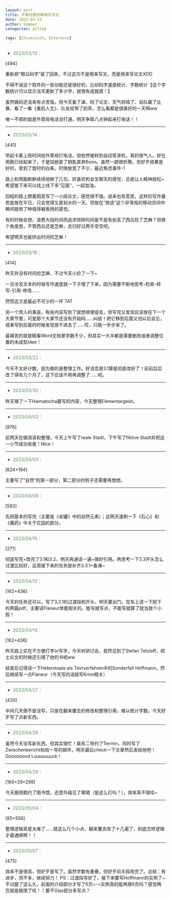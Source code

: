 ```yaml
---
layout: post
title: 不算日更的碎碎念日记
date: 2023-03-13
author: Sommer
categories: Alltag

tags: [Chinesisch, Interesse]
--- 
```


* <font style="color:#56925A">2023/03/13：</font> 

[494]

重新把“橙瓜码字”装了回来，不过这次不是用来写文，而是用来写论文XDD

不得不说这个软件的一些功能还是很好的，比如码字速度统计、字数统计【这个字数统计可以显示当天更新了多少字，就很有成就感！】

虽然姨妈还没来有点苦恼，但今天备了课、码了论文、天气转晴了、站队赢了比赛、看了一集《重启人生》、队友给带了奶茶，怎么看都是很美好的一天啊ww

唯一不顺的就是外管局电话没打通，明天争取八点钟起来打电话！！

---


* <font style="color:#56925A">2023/03/14：</font> 

[441]

早起卡着上班时间给外管局打电话，但依然被转到自动答录机，真的很气人。好在雨鹅已经起来了，于是找她拿了钥匙直奔Bonn。虽然一路很折腾，但好歹结果是好的，拿到了暂时的白条，时限放宽了不少，最近焦虑事件-1

路上和雨鹅断断续续地聊了几句，好喜欢和女生聊天的感觉，总是让人精神放松~希望接下来可以线上线下多“见面”，一起加油。

回程的路上撑着困意写了一小段论文，感觉很不错。说来也有意思，这样的写作量若是放在平日，只会觉得又是划水的一天。但放在“旅途”这个非常规的移动空间中瞬间就有了种值得被表扬的感觉。

有的时候会想，浪费大段时间而追求琐碎时间是不是有些丢了西瓜捡了芝麻？但换个角度想，不管西瓜还是芝麻，总归好过两手空空吧。

希望明天也能挤出时间捡芝麻！

---

* <font style="color:#56925A">2023/03/16：</font> 

[414]

昨天并没有时间捡芝麻，不过今天小捡了一下~

一旦涉及文本的时候写作速度就一下子慢了下来，因为需要不断地思考-检索-转写-引用-修改……

然而这又是最必不可少的一环 TAT

另一个烦人的事是，有些内容写到了就想顺便提及，但写完又发现应该放在下一个大章节里，可是那个大章节还没有开始码……纠结！把它移到后面又怕以后会忘，或者写到后面的时候发现放不进去了……哎，只能一步步来了。

最痛苦的就是眼看Word文档里字数不少，但其实一大半都是需要删改或者调整位置的未成型Idee！

---

* <font style="color:#56925A">2023/03/23：</font> 

今天不太好计数，因为做的是整理工作。好消息是3.1算是彻底改好了！前前后后改了得有几个月了，这下应该不用再调整了……吧。

---

* <font style="color:#56925A">2023/03/30：</font>

昨天理了一下Haimatocha要写的内容，今天整理Elementargeist。

---

* <font style="color:#56925A">2023/04/02：</font>

[976]

前两天在做阅读和整理，今天上午写了reale Stadt，下午写了fiktive Stadt并把这一小节成功收尾！Nice！

---

* <font style="color:#56925A">2023/04/03：</font>

[624+194]

主要写了“自然”的第一部分，第二部分的例子还需要再想想。

---

* <font style="color:#56925A">2023/04/08：</font>

[583]

先把基本的写完（主要是《金罐》中的自然元素）；这两天速刷一下《石心》和《魔药》中关于花园的部分。

---

* <font style="color:#56925A">2023/04/10：</font>

[271]

彻底写完+改完了3.1和3.2，明天再通读一遍+做好引用。再思考一下3.3开头怎么过渡比较好。这周接下来的任务是补齐3.3.1+备课~

---

* <font style="color:#56925A">2023/04/12：</font>

[162+436]

今天的任务还可以，写了3.3.1的过渡段和开头，明天要出门，在车上读一下刚下的两篇pdf，主要读Flaneur体裁相关的。能写就写点，不能写就算了就当放个小假！

---

* <font style="color:#56925A">2023/04/14：</font>

[162+436]

昨天路上实在不方便打字or写字，今天听研讨会，竟然见到了Stefan Tetzlaff，硕士论文的时候还引用了他的书呢ww

结束后记得读一下Heterotopie als Textverfahren中的Sonderfall Hoffmann，然后继续写一点Flaneur（今天写的话就写Krimi相关）

---

* <font style="color:#56925A">2023/04/27：</font>

[420]

中间几天倒不是没写，只是在翻来覆去的修改和整理引用，难以统计字数。今天好歹写了点新东西。

---

* <font style="color:#56925A">2023/04/28：</font>

虽然今天没写新东西，但其实很忙！联系二导约了Termin，同时写了Zwischenbericht和给一导的邮件，明天最后check一下文章然后发给他吧！Goooooood Luuuuuuuck！


---

* <font style="color:#56925A">2023/04/29：</font>

[160+29+299]

今天跟雨鹅约了图书馆，还意外碰见了珺珺（是这么打吗？），效率真不错哇~

---

* <font style="color:#56925A">2023/05/04：</font>

[85+556]

整理逻辑真是太难了……就这么几个小点，翻来覆去改了十几遍了，到底怎样逻辑才最通顺啊！！

---

* <font style="color:#56925A">2023/05/07：</font>

[475]

效率不是很高，但好歹是写了。虽然字数有重叠，但好歹前半段改完了。总结：有进步，但不多，继续努力！
PS：过渡段写好了，接下来要写Hoffmann的实例了~不过磨了这么久，前面的介绍部分才写了6页=-=实例真的能再撑6页吗？感觉两页就是极限了哇！！要不Glas部分多写点？